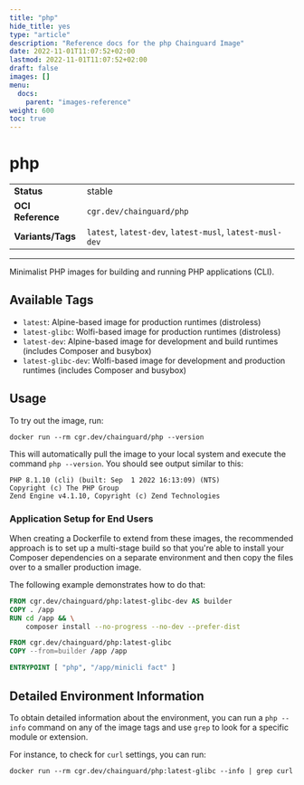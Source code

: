 ```yaml
---
title: "php"
hide_title: yes
type: "article"
description: "Reference docs for the php Chainguard Image"
date: 2022-11-01T11:07:52+02:00
lastmod: 2022-11-01T11:07:52+02:00
draft: false
images: []
menu:
  docs:
    parent: "images-reference"
weight: 600
toc: true
---
```


<!--monopod:start-->
# php
| | |
| - | - |
| **Status** | stable |
| **OCI Reference** | `cgr.dev/chainguard/php` |
| **Variants/Tags** | `latest`, `latest-dev`, `latest-musl`, `latest-musl-dev` |
---
<!--monopod:end-->

Minimalist PHP images for building and running PHP applications (CLI).

## Available Tags

- `latest`: Alpine-based image for production runtimes (distroless)
- `latest-glibc`: Wolfi-based image for production runtimes (distroless)
- `latest-dev`: Alpine-based image for development and build runtimes (includes Composer and busybox)
- `latest-glibc-dev`: Wolfi-based image for development and production runtimes (includes Composer and busybox)

## Usage 

To try out the image, run:

```shell
docker run --rm cgr.dev/chainguard/php --version
```

This will automatically pull the image to your local system and execute the command `php --version`. You should see output similar to this:

```
PHP 8.1.10 (cli) (built: Sep  1 2022 16:13:09) (NTS)
Copyright (c) The PHP Group
Zend Engine v4.1.10, Copyright (c) Zend Technologies
```

### Application Setup for End Users

When creating a Dockerfile to extend from these images, the recommended approach is to set up a multi-stage build so that you're able to install your Composer dependencies on a separate environment and then copy the files over to a smaller production image.

The following example demonstrates how to do that:

```Dockerfile
FROM cgr.dev/chainguard/php:latest-glibc-dev AS builder
COPY . /app
RUN cd /app && \
    composer install --no-progress --no-dev --prefer-dist

FROM cgr.dev/chainguard/php:latest-glibc
COPY --from=builder /app /app

ENTRYPOINT [ "php", "/app/minicli fact" ]

```

## Detailed Environment Information

To obtain detailed information about the environment, you can run a `php --info` command on any of the image tags and use `grep` to look for a specific module or extension.

For instance, to check for `curl` settings, you can run:

```shell
docker run --rm cgr.dev/chainguard/php:latest-glibc --info | grep curl
```

